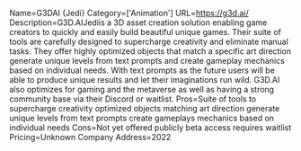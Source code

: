 Name=G3DAI {Jedi}
Category=['Animation']
URL=https://g3d.ai/
Description=G3D.AIJediis a 3D asset creation solution enabling game creators to quickly and easily build beautiful unique games. Their suite of tools are carefully designed to supercharge creativity and eliminate manual tasks. They offer highly optimized objects that match a specific art direction generate unique levels from text prompts and create gameplay mechanics based on individual needs. With text prompts as the future users will be able to produce unique results and let their imaginations run wild. G3D.AI also optimizes for gaming and the metaverse as well as having a strong community base via their Discord or waitlist.
Pros=Suite of tools to supercharge creativity optimized objects matching art direction generate unique levels from text prompts create gameplays mechanics based on individual needs
Cons=Not yet offered publicly beta access requires waitlist
Pricing=Unknown
Company Address=2022
